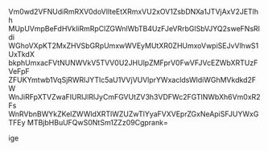 Vm0wd2VFNUdiRmRXV0doVllteEtXRmxVU2xOV1ZsbDNXa1JTVjAxV2JETlhh
MUpUVmpBeFdHVkliRmRpClZGWnlWbTB4UzFJeVRrbGlSbVJYQ2sweFNsRldi
WGhoVXpKT2MxZHVSbGRpUmxwWVEyMUtXR0ZHUmxoVwpiSEJvVlhwS1UxTkdX
bkphUmxacFVtNUNWVkV5TVV0U2JHUlpZMFprV0FwVFJVcEZWbXRTUzFVeFpF
ZFUKYmtwb1VqSjRWRlJYTlc5aU1VVjVUVlprYWxacldsWldiWGhMVkdkd2FW
WnJiRFpXTVZwaFlURlJlRlJyCmFGVUtZV3h3VDFWc2FGTlNWbXh6Vm0xR2Fs
WnRVbnBWYkZKelZWWldXRTlWZUZwTlYyaFVXVEprZGxNeApiSFJUYWxGTFEy
MTBjbHBuUFQwS0NtSm1ZZz09Cgprank=

ige